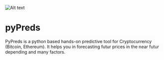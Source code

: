 ![Alt text](https://github.com/aardoi/pyPreds/blob/master/docs/pyPreds_logo.PNG)
# pyPreds
PyPreds is a python based hands-on predictive tool for Cryptocurrency (Bitcoin, Ethereum). It helps you in forecasting futur prices in the near futur depending and many factors.
